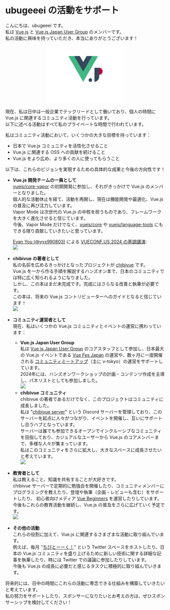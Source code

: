 # ubugeeei の活動をサポート

こんにちは、ubugeeei です。  
私は [Vue.js](https://github.com/vuejs) と [Vue.js Japan User Group](https://github.com/vuejs-jp) のメンバーです。  
私の活動に興味を持っていただき、本当にありがとうございます！

<div align="center">
<img src="https://github.com/vuejs-jp/art/blob/master/png/logo-vuejs-jp-768x576-transparent-on-dark.png?raw=true" width="240">
</div>

現在、私は日中は一般企業でテックリードとして働いており、個人の時間に Vue.js に関連するコミュニティ活動を行っています。  
以下に述べる活動はすべて私のプライベートな時間で行われています。

私はコミュニティ活動において、いくつかの大きな目標を持っています：

- 日本で Vue.js コミュニティを活性化させること
- Vue.js に関連する OSS への貢献を続けること
- Vue.js をより広め、より多くの人に使ってもらうこと

以下は、これらのビジョンを実現するための具体的な成果と今後の方向性です！

- **Vue.js 開発チームの一員として**  
  [vuejs/core-vapor](https://github.com/vuejs/core-vapor) の初期開発に参加し、それがきっかけで Vue.js のメンバーとなりました。  
  個人的な活動休止を経て、活動を再開し、現在は機能開発や最適化、Vue.js の普及に再び注力しています。  
  Vapor Mode は次世代の Vue.js の中核を担うものであり、フレームワークを大きく進化させると信じています。  
  今後、Vapor Mode だけでなく、[vuejs/core](https://github.com/vuejs/core) や [vuejs/language-tools](https://github.com/vuejs/language-tools) にもできる限り貢献していきたいと思っています。  
  
    [Evan You (@yyx990803)](https://github.com/yyx990803) による [VUECONF.US 2024 の基調講演](https://x.com/_jessicasachs/status/1791120604562686006):  
  <img src="https://x.gd/TQxxY" width="400">

- **chibivue の著者として**  
  私の名前を広めるきっかけとなったプロジェクトが [chibivue](https://github.com/ubugeeei/chibivue) です。  
  Vue.js を一から作る手順を解説するハンズオン本で、日本のコミュニティでは特に広く知られるようになりました。  
  しかし、この本はまだ未完成です。完成にはさらなる改善と執筆が必要です。  
  この本は、将来の Vue.js コントリビューターへのガイドとなると信じています！  
  <img src="https://github.com/ubugeeei/chibivue/raw/main/book/images/logo/chibivue-img.png" width="400px">

- **コミュニティ運営者として**  
  現在、私はいくつかの Vue.js コミュニティとイベントの運営に携わっています：  
  - **Vue.js Japan User Group**  
    私は [Vue.js Japan User Group](https://github.com/vuejs-jp) のコアスタッフとして参加し、日本最大の Vue.js イベントである [Vue Fes Japan](https://vuefes.jp/2024) の運営や、数ヶ月に一度開催される [コミュニティミートアップ](https://vuejs-meetup.connpass.com/)（主に v-tokyo）の運営をサポートしています。  
    2024年には、ハンズオンワークショップの計画・コンテンツ作成を主導し、パネリストとしても参加しました。  
    <img src="https://github.com/user-attachments/assets/255866bd-c0d8-4531-8087-93353d0449c5" width="240px">
  - **chibivue コミュニティ**  
    chibivue の著者であるだけでなく、このプロジェクトはコミュニティに成長しました。  
    私は "[chibivue server](https://discord.gg/aVHvmbmSRy)" という Discord サーバーを管理しており、このサーバーを起点に人々がつながり、イベントを開催し、互いにサポートし合うハブとなっています。  
    サーバーは誰でも参加できるオープンでインクルーシブなコミュニティを目指しており、カジュアルなユーザーから Vue.js のコアメンバーまで、多様な人々が集まっています。  
    私はこのコミュニティをさらに拡大し、大きなスペースに成長させたいと考えています。  
    <img src="https://github.com/user-attachments/assets/dac4cdd7-c601-4c3f-96f7-9b42ec60dece" width="240px">

- **教育者として**  
  私は教えること、知識を共有することが大好きです。  
  chibivue サーバーで定期的に勉強会を開催したり、コミュニティメンバーにプログラミングを教えたり、登壇や執筆（企画・レビューも含む）をサポートしたり、 初心者向けメディア [Vue Beginners](https://zenn.dev/vue_beginners) を運営したりしています。  
  今後もこれらの教育活動を継続し、Vue.js の普及をさらに広げていく予定です。  
  <img width="240" src="https://github.com/user-attachments/assets/ef49d907-4083-4020-805d-a8c48e3d1c45">

- **その他の活動**  
  これらの役割に加えて、Vue.js に関連するさまざまな活動に取り組んでいます。  
  例えば、毎月 "[ちびとーーく！](https://x.com/search?q=%23%E3%81%A1%E3%81%B3%E3%81%A8%E3%83%BC%E3%83%BC%E3%81%8F&src=typed_query)" という Twitter スペースをホストしたり、日本の Vue.js コミュニティを盛り上げるために新しい技術に関する詳細な記事を執筆したり、時には Twitter での議論に参加したりしています。  
  今後も Vue.js の成長に必要だと感じるタスクに積極的に取り組んでいきます。

将来的には、日中の時間にこれらの活動に専念できる仕組みを構築していきたいと考えています。  
私の努力をサポートしたり、スポンサーになりたいとお考えの方は、ぜひスポンサーシップを検討してください！
